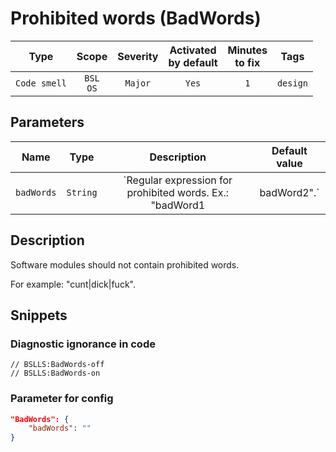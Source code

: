 # Prohibited words (BadWords)

|     Type     |        Scope        | Severity |    Activated<br>by default    |    Minutes<br>to fix    |   Tags   |
|:------------:|:-------------------:|:--------:|:-----------------------------:|:-----------------------:|:--------:|
| `Code smell` |    `BSL`<br>`OS`    | `Major`  |             `Yes`             |           `1`           | `design` |

## Parameters 


|    Name    |   Type   |                             Description                              | Default value |
|:----------:|:--------:|:--------------------------------------------------------------------:|:-------------:|
| `badWords` | `String` | `Regular expression for prohibited words. Ex.: "badWord1|badWord2".` |      ``       |
<!-- Блоки выше заполняются автоматически, не трогать -->
## Description
Software modules should not contain prohibited words.

For example: "cunt|dick|fuck".

## Snippets

<!-- Блоки ниже заполняются автоматически, не трогать -->
### Diagnostic ignorance in code

```bsl
// BSLLS:BadWords-off
// BSLLS:BadWords-on
```

### Parameter for config

```json
"BadWords": {
    "badWords": ""
}
```
